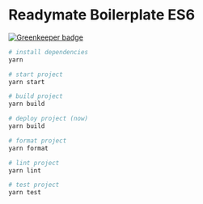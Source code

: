 # Readymate Boilerplate ES6

[![Greenkeeper badge](https://badges.greenkeeper.io/readymate/react-boilerplate-es6.svg)](https://greenkeeper.io/)

```bash
# install dependencies
yarn

# start project
yarn start

# build project
yarn build

# deploy project (now)
yarn build

# format project
yarn format

# lint project
yarn lint

# test project
yarn test
```